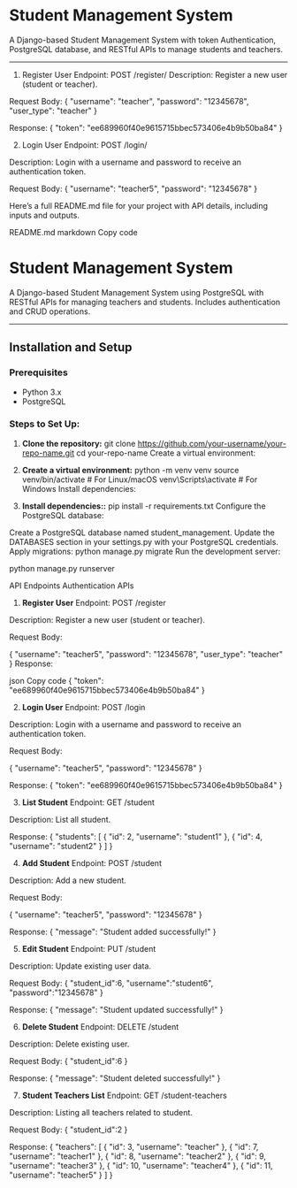 # Student Management System

A Django-based Student Management System with token Authentication, PostgreSQL database, and RESTful APIs to manage students and teachers.

---

1. Register User
Endpoint:
POST /register/
Description:
Register a new user (student or teacher).

Request Body:
{
    "username": "teacher",
    "password": "12345678",
    "user_type": "teacher"
}

Response:
{
    "token": "ee689960f40e9615715bbec573406e4b9b50ba84"
}

2. Login User
Endpoint:
POST /login/

Description:
Login with a username and password to receive an authentication token.

Request Body:
{
    "username": "teacher5",
    "password": "12345678"
}


Here’s a full README.md file for your project with API details, including inputs and outputs.

README.md
markdown
Copy code
# Student Management System

A Django-based Student Management System using PostgreSQL with RESTful APIs for managing teachers and students. Includes authentication and CRUD operations.

---

## Installation and Setup

### Prerequisites
- Python 3.x
- PostgreSQL

### Steps to Set Up:
1. **Clone the repository:**
    git clone https://github.com/your-username/your-repo-name.git
    cd your-repo-name
    Create a virtual environment:

2. **Create a virtual environment:**
    python -m venv venv
    source venv/bin/activate  # For Linux/macOS
    venv\Scripts\activate      # For Windows
    Install dependencies:

3. **Install dependencies::**
pip install -r requirements.txt
Configure the PostgreSQL database:

Create a PostgreSQL database named student_management.
Update the DATABASES section in your settings.py with your PostgreSQL credentials.
Apply migrations:
python manage.py migrate
Run the development server:

python manage.py runserver


API Endpoints
Authentication APIs

1. **Register User**
Endpoint:
POST /register

Description:
Register a new user (student or teacher).

Request Body:

{
    "username": "teacher5",
    "password": "12345678",
    "user_type": "teacher"
}
Response:

json
Copy code
{
    "token": "ee689960f40e9615715bbec573406e4b9b50ba84"
}



2. **Login User**
Endpoint:
POST /login

Description:
Login with a username and password to receive an authentication token.

Request Body:

{
    "username": "teacher5",
    "password": "12345678"
}

Response:
{
    "token": "ee689960f40e9615715bbec573406e4b9b50ba84"
}



3. **List Student**
Endpoint:
GET /student

Description:
List all student.

Response:
{
    "students": [
        {
            "id": 2,
            "username": "student1"
        },
        {
            "id": 4,
            "username": "student2"
        }
    ]
}


4. **Add Student**
Endpoint:
POST /student

Description:
Add a new student.

Request Body:

{
    "username": "teacher5",
    "password": "12345678"
}

Response:
{
    "message": "Student added successfully!"
}

5. **Edit Student**
Endpoint:
PUT /student

Description:
Update existing user data.

Request Body:
{
    "student_id":6,
    "username":"student6",
    "password":"12345678"
}

Response:
{
    "message": "Student updated successfully!"
}

6. **Delete Student**
Endpoint:
DELETE /student

Description:
Delete existing user.

Request Body:
{
    "student_id":6
}

Response:
{
    "message": "Student deleted successfully!"
}


7. **Student Teachers List**
Endpoint:
GET /student-teachers

Description:
Listing all teachers related to student.

Request Body:
{
    "student_id":2
}

Response:
{
    "teachers": [
        {
            "id": 3,
            "username": "teacher"
        },
        {
            "id": 7,
            "username": "teacher1"
        },
        {
            "id": 8,
            "username": "teacher2"
        },
        {
            "id": 9,
            "username": "teacher3"
        },
        {
            "id": 10,
            "username": "teacher4"
        },
        {
            "id": 11,
            "username": "teacher5"
        }
    ]
}

